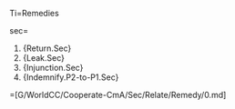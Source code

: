 Ti=Remedies

sec=<ol><li>{Return.Sec}<li>{Leak.Sec}<li>{Injunction.Sec}<li>{Indemnify.P2-to-P1.Sec}</ol>

=[G/WorldCC/Cooperate-CmA/Sec/Relate/Remedy/0.md]

